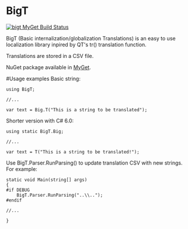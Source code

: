 # BigT
[![bigt MyGet Build Status](https://www.myget.org/BuildSource/Badge/bigt?identifier=ac72d4d4-3c7b-46d0-bca9-8ca02ea4e177)](https://www.myget.org/gallery/bigt)

BigT (Basic internalization/globalization Translations) is an easy to use localization library inpired by QT's tr() translation function.

Translations are stored in a CSV file.

NuGet package available in [MyGet](https://www.myget.org/gallery/bigt).

#Usage examples
Basic string:
```
using BigT;

//...

var text = Big.T("This is a string to be translated");
```

Shorter version with C# 6.0:
```
using static BigT.Big;

//...

var text = T("This is a string to be translated!");
```

Use BigT.Parser.RunParsing() to update translation CSV with new strings. For example:
```
static void Main(string[] args)
{
#if DEBUG
	BigT.Parser.RunParsing("..\\..");
#endif

//...

}
```
